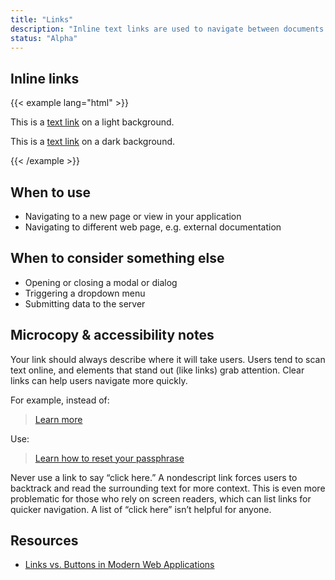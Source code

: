 ```yaml
---
title: "Links"
description: "Inline text links are used to navigate between documents (pages)."
status: "Alpha"
---
```


## Inline links
{{< example lang="html" >}}<p class="m-top-remove">This is a <a href="#0">text link</a> on a light background.</p>
<p class="bg-midnight p-all-sm">This is a <a href="#0">text link</a> on a dark background.</p>
{{< /example >}}

## When to use
- Navigating to a new page or view in your application
- Navigating to different web page, e.g. external documentation

## When to consider something else
- Opening or closing a modal or dialog
- Triggering a dropdown menu
- Submitting data to the server

## Microcopy & accessibility notes
Your link should always describe where it will take users. Users tend to scan text online, and elements that stand out (like links) grab attention. Clear links can help users navigate more quickly.

For example, instead of:

> [Learn more](https://kb.iu.edu/d/ataz)

Use:

> [Learn how to reset your passphrase](https://kb.iu.edu/d/ataz)

Never use a link to say “click here.” A nondescript link forces users to backtrack and read the surrounding text for more context. This is even more problematic for those who rely on screen readers, which can list links for quicker navigation. A list of “click here” isn’t helpful for anyone.

## Resources
- [Links vs. Buttons in Modern Web Applications](https://marcysutton.com/links-vs-buttons-in-modern-web-applications/)
